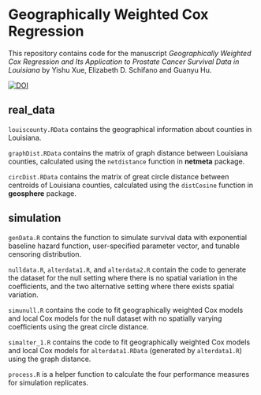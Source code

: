 # Geographically Weighted Cox Regression

This repository contains code for the manuscript *Geographically Weighted Cox
Regression and Its Application to Prostate Cancer Survival Data in Louisiana* by
Yishu Xue, Elizabeth D. Schifano and Guanyu Hu.

<a href="https://zenodo.org/badge/latestdoi/183830436"><img src="https://zenodo.org/badge/183830436.svg" alt="DOI"></a>

## real_data

`louiscounty.RData` contains the geographical information about counties in
Louisiana. 

`graphDist.RData` contains the matrix of graph distance between Louisiana counties,
calculated using the `netdistance` function in **netmeta** package.


`circDist.RData` contains the matrix of great circle distance between centroids of
Louisiana counties, calculated using the `distCosine` function in **geosphere** package.


## simulation

`genData.R` contains the function to simulate survival data with exponential baseline
hazard function, user-specified parameter vector, and tunable censoring distribution.

`nulldata.R`, `alterdata1.R`, and `alterdata2.R` contain the code
to generate the dataset for the null setting where there is no spatial
variation in the coefficients, and the two alternative setting where there
exists spatial variation. 

`simunull.R` contains the code to fit geographically weighted Cox models
and local Cox models for the null dataset with no spatially varying
coefficients using the great circle distance.

`simalter_1.R` contains the code to fit geographically weighted Cox models and local
Cox models for `alterdata1.RData` (generated by `alterdata1.R`) using the graph distance.

`process.R` is a helper function to calculate the four performance measures for simulation
replicates.


